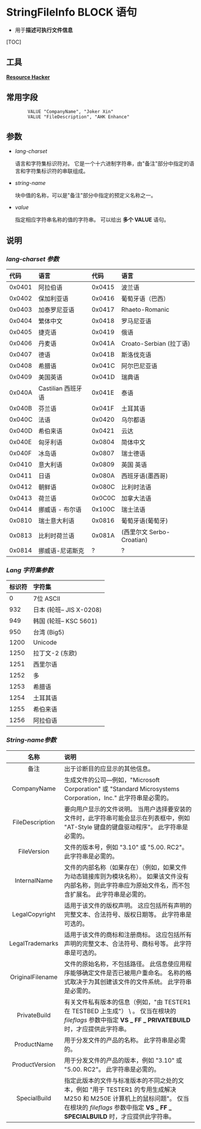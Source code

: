 # StringFileInfo BLOCK 语句

-   用于**描述可执行文件信息**

[TOC]

## 工具

[**Resource Hacker**](https://www.ghxi.com/resourcehacker.html)

## 常用字段

```text
		VALUE "CompanyName", "Joker Xin"
		VALUE "FileDescription", "AHK Enhance"
```

## 参数

-   *lang-charset*

    语言和字符集标识符对。 它是一个十六进制字符串，由"备注"部分中指定的语言和字符集标识符的串联组成。

-   *string-name*

    块中值的名称，可以是"备注"部分中指定的预定义名称之一。

-   *value*

    指定相应字符串名称的值的字符串。 可以给出 **多个 VALUE** 语句。

## 说明

### *lang-charset 参数* 

| 代码   | 语言               | 代码   | 语言                      |
| :----- | :----------------- | :----- | :------------------------ |
| 0x0401 | 阿拉伯语           | 0x0415 | 波兰语                    |
| 0x0402 | 保加利亚语         | 0x0416 | 葡萄牙语（巴西）          |
| 0x0403 | 加泰罗尼亚语       | 0x0417 | Rhaeto-Romanic            |
| 0x0404 | 繁体中文           | 0x0418 | 罗马尼亚语                |
| 0x0405 | 捷克语             | 0x0419 | 俄语                      |
| 0x0406 | 丹麦语             | 0x041A | Croato-Serbian (拉丁语)   |
| 0x0407 | 德语               | 0x041B | 斯洛伐克语                |
| 0x0408 | 希腊语             | 0x041C | 阿尔巴尼亚语              |
| 0x0409 | 美国英语           | 0x041D | 瑞典语                    |
| 0x040A | Castilian 西班牙语 | 0x041E | 泰语                      |
| 0x040B | 芬兰语             | 0x041F | 土耳其语                  |
| 0x040C | 法语               | 0x0420 | 乌尔都语                  |
| 0x040D | 希伯来语           | 0x0421 | 云达                      |
| 0x040E | 匈牙利语           | 0x0804 | 简体中文                  |
| 0x040F | 冰岛语             | 0x0807 | 瑞士德语                  |
| 0x0410 | 意大利语           | 0x0809 | 英国 英语                 |
| 0x0411 | 日语               | 0x080A | 西班牙语(墨西哥)          |
| 0x0412 | 朝鲜语             | 0x080C | 比利时法语                |
| 0x0413 | 荷兰语             | 0x0C0C | 加拿大法语                |
| 0x0414 | 挪威语 - 布尔语    | 0x100C | 瑞士法语                  |
| 0x0810 | 瑞士意大利语       | 0x0816 | 葡萄牙语(葡萄牙)          |
| 0x0813 | 比利时荷兰语       | 0x081A | (西里尔文 Serbo-Croatian) |
| 0x0814 | 挪威语-尼诺斯克    | ?      | ?                         |

### *Lang 字符集参数*

| 标识符 | 字符集                  |
| :----- | :---------------------- |
| 0      | 7位 ASCII               |
| 932    | 日本 (轮班– JIS X-0208) |
| 949    | 韩国 (轮班– KSC 5601)   |
| 950    | 台湾 (Big5)             |
| 1200   | Unicode                 |
| 1250   | 拉丁文-2 (东欧)         |
| 1251   | 西里尔语                |
| 1252   | 多                      |
| 1253   | 希腊语                  |
| 1254   | 土耳其语                |
| 1255   | 希伯来语                |
| 1256   | 阿拉伯语                |

### *String-name参数*

|       名称       | 说明                                                         |
| :--------------: | :----------------------------------------------------------- |
|       备注       | 出于诊断目的应显示的其他信息。                               |
|   CompanyName    | 生成文件的公司—例如，"Microsoft Corporation" 或 "Standard Microsystems Corporation，Inc." 此字符串是必需的。 |
| FileDescription  | 要向用户显示的文件说明。 当用户选择要安装的文件时，此字符串可能会显示在列表框中，例如 "AT-Style 键盘的键盘驱动程序"。 此字符串是必需的。 |
|   FileVersion    | 文件的版本号，例如 "3.10" 或 "5.00. RC2"。 此字符串是必需的。 |
|   InternalName   | 文件的内部名称（如果存在）（例如，如果文件为动态链接库则为模块名称）。 如果该文件没有内部名称，则此字符串应为原始文件名，而不包含扩展名。 此字符串是必需的。 |
|  LegalCopyright  | 适用于该文件的版权声明。 这应包括所有声明的完整文本、合法符号、版权日期等。 此字符串是可选的。 |
| LegalTrademarks  | 适用于该文件的商标和注册商标。 这应包括所有声明的完整文本、合法符号、商标号等。 此字符串是可选的。 |
| OriginalFilename | 文件的原始名称，不包括路径。 此信息使应用程序能够确定文件是否已被用户重命名。 名称的格式取决于为其创建该文件的文件系统。 此字符串是必需的。 |
|   PrivateBuild   | 有关文件私有版本的信息（例如，"由 TESTER1 在 TESTBED 上生成"） \ 。 仅当在根块的 *fileflags* 参数中指定 **VS _ FF _ PRIVATEBUILD** 时，才应提供此字符串。 |
|   ProductName    | 用于分发文件的产品的名称。 此字符串是必需的。                |
|  ProductVersion  | 用于分发文件的产品的版本，例如 "3.10" 或 "5.00. RC2"。 此字符串是必需的。 |
|   SpecialBuild   | 指定此版本的文件与标准版本的不同之处的文本，例如 "用于 TESTER1 的专用生成解决 M250 和 M250E 计算机上的鼠标问题"。 仅当在根块的 *fileflags* 参数中指定 **VS _ FF _ SPECIALBUILD** 时，才应提供此字符串。 |
